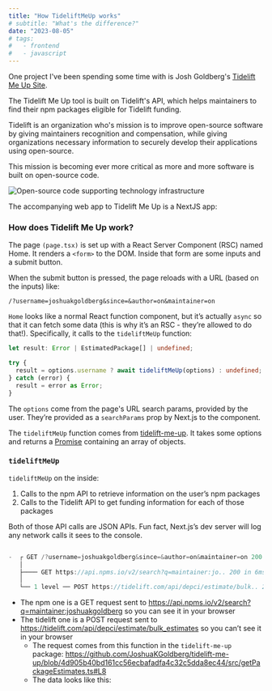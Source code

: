 ```yaml
---
title: "How TideliftMeUp works"
# subtitle: "What's the difference?"
date: "2023-08-05"
# tags:
#   - frontend
#   - javascript
---
```


One project I've been spending some time with is Josh Goldberg's [Tidelift Me Up Site](https://github.com/JoshuaKGoldberg/tidelift-me-up-site).

The Tidelift Me Up tool is built on Tidelift's API, which helps maintainers to find their npm packages eligible for Tidelift funding.

Tidelift is an organization who's mission is to improve open-source software by giving maintainers recognition and compensation, while giving organizations necessary information to securely develop their applications using open-source.

This mission is becoming ever more critical as more and more software is built on open-source code.

![Open-source code supporting technology infrastructure](/Users/racheljohnson/projects/portfolio/public/opensource.png)

The accompanying web app to Tidelift Me Up is a NextJS app:

### How does Tidelift Me Up work?

The page `(page.tsx)` is set up with a React Server Component (RSC) named Home. It renders a `<form>` to the DOM. Inside that form are some inputs and a submit button.

When the submit button is pressed, the page reloads with a URL (based on the inputs) like:

```tsx
/?username=joshuakgoldberg&since=&author=on&maintainer=on
```

`Home` looks like a normal React function component, but it’s actually `async` so that it can fetch some data (this is why it’s an RSC - they’re allowed to do that!). Specifically, it calls to the `tideliftMeUp` function:

```ts
let result: Error | EstimatedPackage[] | undefined;

try {
  result = options.username ? await tideliftMeUp(options) : undefined;
} catch (error) {
  result = error as Error;
}
```

The `options` come from the page's URL search params, provided by the user. They’re provided as a `searchParams` prop by Next.js to the component.

The `tideliftMeUp` function comes from [tidelift-me-up](https://github.com/JoshuaKGoldberg/tidelift-me-up). It takes some options and returns a [Promise](https://developer.mozilla.org/en-US/docs/Web/JavaScript/Reference/Global_Objects/Promise) containing an array of objects.

### `tideliftMeUp`

`tideliftMeUp` on the inside:

1. Calls to the npm API to retrieve information on the user’s npm packages
2. Calls to the Tidelift API to get funding information for each of those packages

Both of those API calls are JSON APIs. Fun fact, Next.js’s dev server will log any network calls it sees to the console.

```ts

-  ┌ GET /?username=joshuakgoldberg&since=&author=on&maintainer=on 200 in 33ms
   │
   ├──── GET https://api.npms.io/v2/search?q=maintainer:jo.. 200 in 6ms (cache: HIT)
   │
   └── 1 level ── POST https://tidelift.com/api/depci/estimate/bulk.. 200 in 1ms (cache: HIT)

```

- The npm one is a GET request sent to https://api.npms.io/v2/search?q=maintainer:joshuakgoldberg so you can see it in your browser
- The tidelift one is a POST request sent to https://tidelift.com/api/depci/estimate/bulk_estimates so you can’t see it in your browser
  - The request comes from this function in the `tidelift-me-up` package: https://github.com/JoshuaKGoldberg/tidelift-me-up/blob/4d905b40bd161cc56ecbafadfa4c32c5dda8ec44/src/getPackageEstimates.ts#L8
  - The data looks like this:
